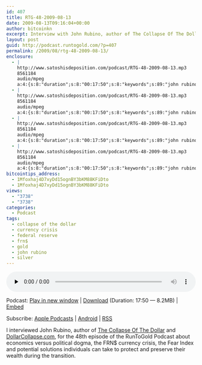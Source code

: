 ```yaml
---
id: 407
title: RTG-48-2009-08-13
date: 2009-08-13T09:16:04+00:00
author: bitcoinkn
excerpt: Interview with John Rubino, author of The Collapse Of The Dollar, about the FRN$ currency crisis, the Fear Index and potential solutions.
layout: post
guid: http://podcast.runtogold.com/?p=407
permalink: /2009/08/rtg-48-2009-08-13/
enclosure:
  - |
    http://www.satoshisdeposition.com/podcast/RTG-48-2009-08-13.mp3
    8561184
    audio/mpeg
    a:4:{s:8:"duration";s:8:"00:17:50";s:8:"keywords";s:89:"john rubino, collapse of the dollar, frn$, federal reserve, gold, silver, currency crisis";s:6:"author";s:17:"Trace Mayer, J.D.";s:8:"explicit";s:1:"0";}
  - |
    http://www.satoshisdeposition.com/podcast/RTG-48-2009-08-13.mp3
    8561184
    audio/mpeg
    a:4:{s:8:"duration";s:8:"00:17:50";s:8:"keywords";s:89:"john rubino, collapse of the dollar, frn$, federal reserve, gold, silver, currency crisis";s:6:"author";s:17:"Trace Mayer, J.D.";s:8:"explicit";s:1:"0";}
  - |
    http://www.satoshisdeposition.com/podcast/RTG-48-2009-08-13.mp3
    8561184
    audio/mpeg
    a:4:{s:8:"duration";s:8:"00:17:50";s:8:"keywords";s:89:"john rubino, collapse of the dollar, frn$, federal reserve, gold, silver, currency crisis";s:6:"author";s:17:"Trace Mayer, J.D.";s:8:"explicit";s:1:"0";}
  - |
    http://www.satoshisdeposition.com/podcast/RTG-48-2009-08-13.mp3
    8561184
    audio/mpeg
    a:4:{s:8:"duration";s:8:"00:17:50";s:8:"keywords";s:89:"john rubino, collapse of the dollar, frn$, federal reserve, gold, silver, currency crisis";s:6:"author";s:17:"Trace Mayer, J.D.";s:8:"explicit";s:1:"0";}
bitcointips_address:
  - 1Mfoxhaj4D7xyDd15ognBY3bKM88KFiDto
  - 1Mfoxhaj4D7xyDd15ognBY3bKM88KFiDto
views:
  - "3738"
  - "3738"
categories:
  - Podcast
tags:
  - collapse of the dollar
  - currency crisis
  - federal reserve
  - frn$
  - gold
  - john rubino
  - silver
---
```

<!--powerpress_player-->

<div class="powerpress_player" id="powerpress_player_5638">
  <audio class="wp-audio-shortcode" id="audio-407-49" preload="none" style="width: 100%;" controls="controls"><source type="audio/mpeg" src="http://media.blubrry.com/bitcoinruntogold/p/www.satoshisdeposition.com/podcast/RTG-48-2009-08-13.mp3?_=49" /><a href="http://media.blubrry.com/bitcoinruntogold/p/www.satoshisdeposition.com/podcast/RTG-48-2009-08-13.mp3">http://media.blubrry.com/bitcoinruntogold/p/www.satoshisdeposition.com/podcast/RTG-48-2009-08-13.mp3</a></audio>
</div>

<p class="powerpress_links powerpress_links_mp3">
  Podcast: <a href="http://media.blubrry.com/bitcoinruntogold/p/www.satoshisdeposition.com/podcast/RTG-48-2009-08-13.mp3" class="powerpress_link_pinw" target="_blank" title="Play in new window" onclick="return powerpress_pinw('https://www.bitcoin.kn/?powerpress_pinw=407-podcast');" rel="nofollow">Play in new window</a> | <a href="http://media.blubrry.com/bitcoinruntogold/s/www.satoshisdeposition.com/podcast/RTG-48-2009-08-13.mp3" class="powerpress_link_d" title="Download" rel="nofollow" download="RTG-48-2009-08-13.mp3">Download</a> (Duration: 17:50 &#8212; 8.2MB) | <a href="#" class="powerpress_link_e" title="Embed" onclick="return powerpress_show_embed('407-podcast');" rel="nofollow">Embed</a>
</p>

<p class="powerpress_embed_box" id="powerpress_embed_407-podcast" style="display: none;">
  <input id="powerpress_embed_407-podcast_t" type="text" value="<iframe width=&quot;320&quot; height=&quot;30&quot; src=&quot;https://www.bitcoin.kn/?powerpress_embed=407-podcast&amp;powerpress_player=mediaelement-audio&quot; frameborder=&quot;0&quot; scrolling=&quot;no&quot;></iframe>" onclick="javascript: this.select();" onfocus="javascript: this.select();" style="width: 70%;" readOnly />
</p>

<p class="powerpress_links powerpress_subscribe_links">
  Subscribe: <a href="https://itunes.apple.com/WebObjects/MZStore.woa/wa/viewPodcast?id=301670981&mt=2&ls=1#episodeGuid=http%3A%2F%2Fpodcast.runtogold.com%2F%3Fp%3D407" class="powerpress_link_subscribe powerpress_link_subscribe_itunes" title="Subscribe on Apple Podcasts" rel="nofollow">Apple Podcasts</a> | <a href="https://subscribeonandroid.com/www.bitcoin.kn/feed/podcast/" class="powerpress_link_subscribe powerpress_link_subscribe_android" title="Subscribe on Android" rel="nofollow">Android</a> | <a href="https://www.bitcoin.kn/feed/podcast/" class="powerpress_link_subscribe powerpress_link_subscribe_rss" title="Subscribe via RSS" rel="nofollow">RSS</a>
</p>

I interviewed John Rubino, author of <a title="collapse of the dollar" href="http://www.runtogold.com/thecollapseofthedollarbook" target="_blank">The Collapse Of The Dollar</a> and <a title="dollar collapse" href="http://www.dollarcollapse.com" target="_blank">DollarCollapse.com</a>, for the 48th episode of the RunToGold Podcast about economics versus political dogma, the FRN$ currency crisis, the Fear Index and potential solutions individuals can take to protect and preserve their wealth during the transition.